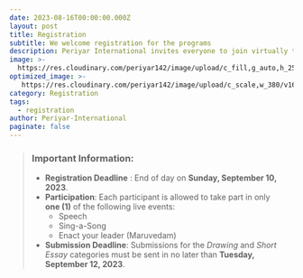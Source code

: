 ```yaml
---
date: 2023-08-16T00:00:00.000Z
layout: post
title: Registration
subtitle: We welcome registration for the programs
description: Periyar International invites everyone to join virtually to celebrate Periyar's 145th birthday.
image: >-
  https://res.cloudinary.com/periyar142/image/upload/c_fill,g_auto,h_250,w_970/b_rgb:000000,e_gradient_fade,y_0/c_scale,co_rgb:ffffff,fl_relative/v1630451271/Registration_tksk3m.jpg
optimized_image: >-
   https://res.cloudinary.com/periyar142/image/upload/c_scale,w_380/v1630451271/Registration_tksk3m.jpg
category: Registration
tags:
  - registration
author: Periyar-International
paginate: false
---
```


> ### Important Information:  
>  * **Registration Deadline** : End of day on **Sunday, September 10, 2023**.  
>  * **Participation**: Each participant is allowed to take part in only <br/> **one (1)** of the following live events:
>     - Speech
>     - Sing-a-Song
>     - Enact your leader (Maruvedam) 
> * **Submission Deadline**: Submissions for the *Drawing* and *Short Essay* categories must be sent in no
> later than **Tuesday, September 12, 2023**.

<div data-paperform-id="hsomy1uf"></div><script>(function() {var script = document.createElement('script'); script.src = "https://paperform.co/__embed.min.js"; document.body.appendChild(script); })()</script>
